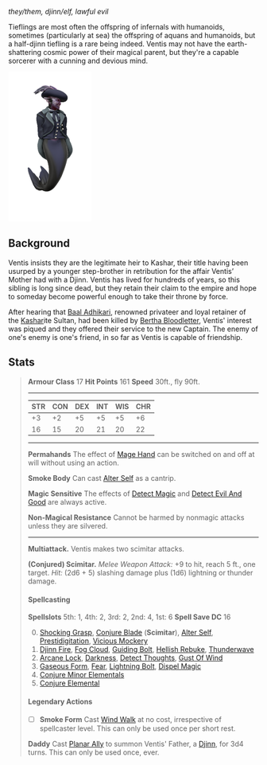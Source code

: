 *they/them, djinn/elf, lawful evil*

Tieflings are most often the offspring of infernals with humanoids, sometimes (particularly at sea) the offspring of aquans and humanoids, but a half-djinn tiefling is a rare being indeed. Ventis may not have the earth-shattering cosmic power of their magical parent, but they're a capable sorcerer with a cunning and devious mind.

![Ventis](../../_assets/people/kashar/Ventis.png)

## Background

Ventis insists they are the legitimate heir to Kashar, their title having been usurped by a younger step-brother in retribution for the affair Ventis’ Mother had with a Djinn. Ventis has lived for hundreds of years, so this sibling is long since dead, but they retain their claim to the empire and hope to someday become powerful enough to take their throne by force.

After hearing that [Baal Adhikari](https://cobalt-sea.fandom.com/wiki/Baal_Adhikari "Baal Adhikari"), renowned privateer and loyal retainer of the [Kashar](https://cobalt-sea.fandom.com/wiki/Kashar "Kashar")ite Sultan, had been killed by [Bertha Bloodletter](https://cobalt-sea.fandom.com/wiki/Bertha_Bloodletter "Bertha Bloodletter"), Ventis' interest was piqued and they offered their service to the new Captain. The enemy of one's enemy is one's friend, in so far as Ventis is capable of friendship.

## Stats

> **Armour Class** 17
> **Hit Points** 161
> **Speed** 30ft., fly 90ft.
>
> ---
>
> | STR  | CON  | DEX  | INT  | WIS  | CHR  |
> | ---- | ---- | ---- | ---- | ---- | ---- |
> | +3   | +2   | +5   | +5   | +5   | +6   |
> | 16   | 15   | 20   | 21   | 20   | 22   |
>
> ---
>
> **Permahands** The effect of [Mage Hand](https://www.dndbeyond.com/spells/mage-hand) can be switched on and off at will without using an action.
>
> **Smoke Body** Can cast [Alter Self](https://www.dndbeyond.com/spells/alter-self) as a cantrip.
>
> **Magic Sensitive** The effects of [Detect Magic](https://www.dndbeyond.com/spells/detect-magic) and [Detect Evil And Good](https://www.dndbeyond.com/spells/detect-evil-and-good) are always active.
>
> **Non-Magical Resistance** Cannot be harmed by nonmagic attacks unless they are silvered.
>
> ---
>
> **Multiattack.** Ventis makes two scimitar attacks.
>
> **(Conjured) Scimitar.** *Melee Weapon Attack:* +9 to hit, reach 5 ft., one target. *Hit:* (2d6 + 5) slashing damage plus (1d6) lightning or thunder damage.
>
> #### Spellcasting
>
> **Spellslots** 5th: 1, 4th: 2, 3rd: 2, 2nd: 4, 1st: 6
> **Spell Save DC** 16
>
> 0. [Shocking Grasp](https://www.dndbeyond.com/spells/shocking-grasp), [Conjure Blade](https://www.dndbeyond.com/spells/1088788-conjure-blade) (**Scimitar**), [Alter Self](https://www.dndbeyond.com/spells/alter-self), [Prestidigitation](https://www.dndbeyond.com/spells/prestidigitation), [Vicious Mockery](https://www.dndbeyond.com/spells/vicious-mockery)
> 0. [Djinn Fire](https://www.dndbeyond.com/spells/faerie-fire), [Fog Cloud](https://www.dndbeyond.com/spells/fog-cloud), [Guiding Bolt](https://www.dndbeyond.com/spells/guiding-bolt), [Hellish Rebuke](https://www.dndbeyond.com/spells/hellish-rebuke), [Thunderwave](https://www.dndbeyond.com/spells/thunderwave)
> 0. [Arcane Lock](https://www.dndbeyond.com/spells/arcane-lock), [Darkness](https://www.dndbeyond.com/spells/darkness), [Detect Thoughts](https://www.dndbeyond.com/spells/detect-thoughts), [Gust Of Wind](https://www.dndbeyond.com/spells/gust-of-wind)
> 0. [Gaseous Form](https://www.dndbeyond.com/spells/gaseous-form), [Fear](https://www.dndbeyond.com/spells/fear), [Lightning Bolt](https://www.dndbeyond.com/spells/lightning-bolt), [Dispel Magic](https://www.dndbeyond.com/spells/dispel-magic)
> 0. [Conjure Minor Elementals](https://www.dndbeyond.com/spells/conjure-minor-elementals)
> 0. [Conjure Elemental](https://www.dndbeyond.com/spells/conjure-elemental)
>
> #### Legendary Actions
>
> - [ ] **Smoke Form** Cast [Wind Walk](https://www.dndbeyond.com/spells/wind-walk) at no cost, irrespective of spellcaster level. This can only be used once per short rest.
>
> **Daddy** Cast [Planar Ally](https://www.dndbeyond.com/spells/planar-ally) to summon Ventis' Father, a [Djinn](https://www.dndbeyond.com/monsters/16842-djinni), for 3d4 turns. This can only be used once, ever.